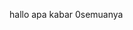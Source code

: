 <!---

RotiBakar46/RotiBakar46 is a ✨ special ✨ repository because its `README.md` (this file) appears on your GitHub profile.
You can click the Preview link to take a look at your changes.
--->
hallo apa kabar 0semuanya


